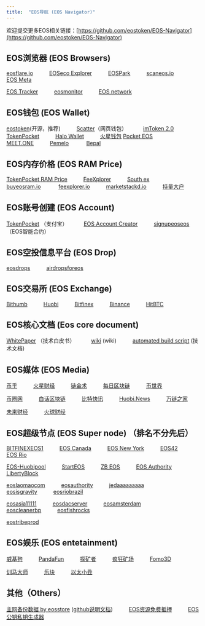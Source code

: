 ```yaml
---
title:  "EOS导航 (EOS Navigator)"
---
```



欢迎提交更多EOS相关链接：[https://github.com/eostoken/EOS-Navigator](https://github.com/eostoken/EOS-Navigator)


## EOS浏览器 (EOS Browsers)

[eosflare.io](https://eosflare.io/)&emsp;&emsp;&emsp;[EOSeco Explorer](https://eoseco.com/)&emsp;&emsp;&emsp;[EOSPark](https://eospark.com/)&emsp;&emsp;&emsp;[scaneos.io](https://scaneos.io/)&emsp;&emsp;&emsp;[EOS Meta](https://eosmeta.io/)

[EOS Tracker](https://eostracker.io/)&emsp;&emsp;&emsp;[eosmonitor](https://eosmonitor.io/)&emsp;&emsp;&emsp;[EOS network](http://eosnetworkmonitor.io/)


## EOS钱包 (EOS Wallet)

[eostoken](http://eostoken.im/)(开源，推荐)&emsp;&emsp;&emsp;[Scatter](https://get-scatter.com/)（网页钱包）&emsp;&emsp;&emsp;[imToken 2.0](https://token.im/)&emsp;&emsp;&emsp;[TokenPocket](https://www.mytokenpocket.vip/)&emsp;&emsp;&emsp;[Halo Wallet](https://halowallet.io/#/)&emsp;&emsp;&emsp;[火星钱包](https://www.xeenho.com/)
[Pocket EOS](https://pocketeos.com/#/)&emsp;&emsp;&emsp;[MEET.ONE](https://meet.one/)&emsp;&emsp;&emsp;[Pemelo](https://meet.one/pomelo)
&emsp;&emsp;&emsp;[Bepal](https://bepal.pro/Download)


## EOS内存价格 (EOS RAM Price)

[TokenPocket RAM Price](https://dapp.mytokenpocket.vip/ram/index.html)&emsp;&emsp;&emsp;[FeeXplorer](https://eos.feexplorer.io/)&emsp;&emsp;&emsp;[South ex](http://southex.com/)&emsp;&emsp;&emsp;[buyeosram.io](https://buyeosram.io/)
&emsp;&emsp;&emsp;[feexplorer.io](https://eos.feexplorer.io/)&emsp;&emsp;&emsp;[marketstackd.io](https://www.marketstackd.io/)&emsp;&emsp;&emsp;[持量大户](https://eosmonitor.io/ram)

## EOS账号创建 (EOS Account)

[TokenPocket](https://account.mytokenpocket.vip/#/) （支付宝）&emsp;&emsp;&emsp;[EOS Account Creator](https://eos-account-creator.com/)&emsp;&emsp;&emsp;[signupeoseos](http://signupeoseos.com/) （EOS智能合约）


## EOS空投信息平台 (EOS Drop)

[eosdrops](https://eosdrops.io/)&emsp;&emsp;&emsp;[airdropsforeos](https://airdropsforeos.com/)


## EOS交易所 (EOS Exchange)

[Bithumb](https://www.bithumb.com/)&emsp;&emsp;&emsp;[Huobi](https://www.huobi.pro/ko-kr/eos_usdt/exchange/)&emsp;&emsp;&emsp;[Bitfinex](https://www.bitfinex.com/t/EOS:USD)&emsp;&emsp;&emsp;[Binance](https://www.binance.com/trade.html?symbol=EOS_BTC)&emsp;&emsp;&emsp;[HitBTC](https://hitbtc.com/exchange/EOS-to-USDT)


## EOS核心文档 (Eos core document)

[WhitePaper](https://github.com/EOSIO/Documentation/blob/master/TechnicalWhitePaper.md) （技术白皮书）&emsp;&emsp;&emsp;[wiki](https://github.com/EOSIO/eos/wiki) (wiki)&emsp;&emsp;&emsp;[automated build script](https://github.com/EOSIO/eos#automated-build-script) (技术文档)


## EOS媒体 (EOS Media)

[币乎](https://bihu.com/)&emsp;&emsp;&emsp;[火星财经](http://www.huoxing24.com/)&emsp;&emsp;&emsp;[链金术](http://www.lianjinshu.com/)&emsp;&emsp;&emsp;[每日区块链](http://www.dayqkl.com/)&emsp;&emsp;&emsp;[币世界](http://www.bishijie.com/kuaixun/)

[币圈网](http://www.biiquan.com/)&emsp;&emsp;&emsp;[白话区块链](http://www.hellobtc.com/)&emsp;&emsp;&emsp;[比特快讯](https://www.bitnews.vip/)&emsp;&emsp;&emsp;[Huobi.News](https://www.huobi.cn/)&emsp;&emsp;&emsp;[万链之家](https://www.wanlianzhijia.com/)

[未来财经](http://www.weilaicaijing.com/)&emsp;&emsp;&emsp;[火球财经](https://www.ihuoqiu.com/)


## EOS超级节点 (EOS Super node)  （排名不分先后）

[BITFINEXEOS1](	https://www.bitfinex.com)&emsp;&emsp;&emsp;[EOS Canada](https://www.eoscanada.com/)&emsp;&emsp;&emsp;[EOS New York](https://www.eosnewyork.io)&emsp;&emsp;&emsp;[EOS42](www.eos42.io)&emsp;&emsp;&emsp;[EOS Rio](https://eosrio.io/)

[EOS-Huobipool](https://www.eoshuobipool.com)&emsp;&emsp;&emsp;[StartEOS](https://www.starteos.io/)&emsp;&emsp;&emsp;[ZB EOS](http://www.zbeos.com/)&emsp;&emsp;&emsp;[EOS Authority](https://eosauthority.com/)&emsp;&emsp;&emsp;[LibertyBlock](http://libertyblock.io)

[eoslaomaocom](https://eoslaomao.com)&emsp;&emsp;&emsp;[eosauthority](https://eosauthority.com)&emsp;&emsp;&emsp;[jedaaaaaaaaa](http://www.eosjapan.org)&emsp;&emsp;&emsp;[eosisgravity](http://eosgravity.com)&emsp;&emsp;&emsp;[eosriobrazil](https://eosrio.io)

[eosasia11111](https://www.eosasia.one)&emsp;&emsp;&emsp;[eosdacserver](https://eosdac.io)&emsp;&emsp;&emsp;[eosamsterdam](	https://eosamsterdam.net)&emsp;&emsp;&emsp;[eoscleanerbp](https://eoscleaner.com)&emsp;&emsp;&emsp;[eosfishrocks](https://eos.fish)

[eostribeprod](https://eostribe.io)


## EOS娱乐 (EOS entetainment)

[威基狗](http://www.qukuaiwang.com.cn/news/8964.html)&emsp;&emsp;&emsp;[PandaFun](https://blog.csdn.net/chaincome/article/details/80624969)&emsp;&emsp;&emsp;[探矿者](https://blog.csdn.net/chaincome/article/details/81198056)&emsp;&emsp;&emsp;[疯狂矿场](https://blog.csdn.net/chaincome/article/details/81232017)&emsp;&emsp;&emsp;[Fomo3D](https://blog.csdn.net/chaincome/article/details/81179466)

[训马大师](https://blog.csdn.net/chaincome/article/details/81026827)&emsp;&emsp;&emsp;[乐块](https://www.leblock.cn/)&emsp;&emsp;&emsp;[以太小丑](http://blog.sina.com.cn/s/blog_6c5cd5ea0102ypn3.html)


## 其他（Others）

[主网备份数据 by eosstore](https://s3-ap-northeast-1.amazonaws.com/eosstorebp/index.html) ([github说明文档](https://github.com/eosstore/eosstore-backup))&emsp;&emsp;&emsp;[EOS资源免费抵押](https://res.mytokenpocket.vip/#/)&emsp;&emsp;&emsp;[EOS公钥私钥生成器](https://eos-key.mytokenpocket.vip/)

